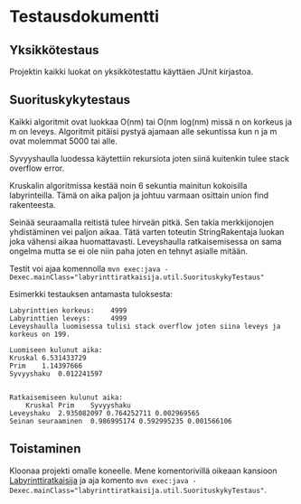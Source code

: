 # Testausdokumentti

## Yksikkötestaus
Projektin kaikki luokat on yksikkötestattu käyttäen JUnit kirjastoa.

## Suorituskykytestaus
Kaikki algoritmit ovat luokkaa O(nm) tai O(nm log(nm) missä n on korkeus ja m on leveys. Algoritmit pitäisi pystyä ajamaan alle sekuntissa kun n ja m ovat molemmat 5000 tai alle.

Syvyyshaulla luodessa käytettiin rekursiota joten siinä kuitenkin tulee stack overflow error.

Kruskalin algoritmissa kestää noin 6 sekuntia mainitun kokoisilla labyrinteilla. Tämä on aika paljon ja johtuu varmaan osittain union find rakenteesta.

Seinää seuraamalla reitistä tulee hirveän pitkä. Sen takia merkkijonojen yhdistäminen vei paljon aikaa. Tätä varten toteutin StringRakentaja luokan joka vähensi aikaa huomattavasti. Leveyshaulla ratkaisemisessa on sama ongelma mutta se ei ole niin paha joten en tehnyt asialle mitään.

Testit voi ajaa komennolla ```mvn exec:java -Dexec.mainClass="labyrinttiratkaisija.util.SuorituskykyTestaus"```

Esimerkki testauksen antamasta tuloksesta:
```
Labyrinttien korkeus: 	 4999
Labyrinttien leveys: 	 4999
Leveyshaulla luomisessa tulisi stack overflow joten siina leveys ja korkeus on 199. 

Luomiseen kulunut aika: 
Kruskal	6.531433729
Prim	1.14397666
Syvyyshaku	0.012241597


Ratkaisemiseen kulunut aika: 
	Kruskal	Prim	Syvyyshaku
Leveyshaku	2.935082097	0.764252711	0.002969565
Seinan seuraaminen	0.986995174	0.592995235	0.001566106
```

## Toistaminen
Kloonaa projekti omalle koneelle. Mene komentorivillä oikeaan kansioon [Labyrinttiratkaisija](https://github.com/elehtine/labyrinttiratkaisija/tree/master/Labyrinttiratkaisija) ja aja komento ```mvn exec:java -Dexec.mainClass="labyrinttiratkaisija.util.SuorituskykyTestaus"```.
